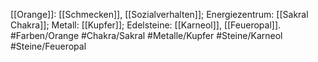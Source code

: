 [[Orange]]: [[Schmecken]], [[Sozialverhalten]]; Energiezentrum: [[Sakral Chakra]]; Metall: [[Kupfer]]; Edelsteine: [[Karneol]], [[Feueropal]].
#Farben/Orange
#Chakra/Sakral
#Metalle/Kupfer
#Steine/Karneol
#Steine/Feueropal